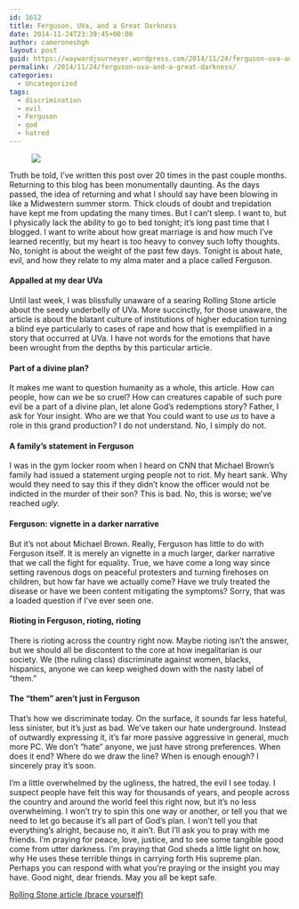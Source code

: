 ```yaml
---
id: 1612
title: Ferguson, UVa, and a Great Darkness
date: 2014-11-24T23:39:45+00:00
author: cameroneshgh
layout: post
guid: https://waywardjourneyer.wordpress.com/2014/11/24/ferguson-uva-and-a-great-darkness/
permalink: /2014/11/24/ferguson-uva-and-a-great-darkness/
categories:
  - Uncategorized
tags:
  - discrimination
  - evil
  - Ferguson
  - god
  - hatred
---
```

<figure> 

<img src="https://waywardjourneyer.files.wordpress.com/2014/11/32f71-1ykozdqoxiz2jrbo5czookq.jpeg?w=525" data-recalc-dims="1" />
  
</figure> 

Truth be told, I’ve written this post over 20 times in the past couple months. Returning to this blog has been monumentally daunting. As the days passed, the idea of returning and what I should say have been blowing in like a Midwestern summer storm. Thick clouds of doubt and trepidation have kept me from updating the many times. But I can’t sleep. I want to, but I physically lack the ability to go to bed tonight; it’s long past time that I blogged. I want to write about how great marriage is and how much I’ve learned recently, but my heart is too heavy to convey such lofty thoughts. No, tonight is about the weight of the past few days. Tonight is about hate, evil, and how they relate to my alma mater and a place called Ferguson.

#### Appalled at my dear UVa

Until last week, I was blissfully unaware of a searing Rolling Stone article about the seedy underbelly of UVa. More succinctly, for those unaware, the article is about the blatant culture of institutions of higher education turning a blind eye particularly to cases of rape and how that is exemplified in a story that occurred at UVa. I have not words for the emotions that have been wrought from the depths by this particular article.

#### Part of a divine plan?

It makes me want to question humanity as a whole, this article. How can people, how can _we_ be so cruel? How can creatures capable of such pure evil be a part of a divine plan, let alone God’s redemptions story? Father, I ask for Your insight. Who are we that You could want to use _us_ to have a role in this grand production? I do not understand. No, I simply do not.

#### A family’s statement in Ferguson

I was in the gym locker room when I heard on CNN that Michael Brown’s family had issued a statement urging people not to riot. My heart sank. Why would they need to say this if they didn’t know the officer would not be indicted in the murder of their son? This is bad. No, this is worse; we’ve reached _ugly_.

#### Ferguson: vignette in a darker narrative

But it’s not about Michael Brown. Really, Ferguson has little to do with Ferguson itself. It is merely an vignette in a much larger, darker narrative that we call the fight for equality. True, we have come a long way since setting ravenous dogs on peaceful protesters and turning firehoses on children, but how far have we actually come? Have we truly treated the disease or have we been content mitigating the symptoms? Sorry, that was a loaded question if I’ve ever seen one.

#### Rioting in Ferguson, rioting, rioting

There is rioting across the country right now. Maybe rioting isn’t the answer, but we should all be discontent to the core at how inegalitarian is our society. We (the ruling class) discriminate against women, blacks, hispanics, anyone we can keep weighed down with the nasty label of “them.”

#### The “them” aren’t just in Ferguson

That’s how we discriminate today. On the surface, it sounds far less hateful, less sinister, but it’s just as bad. We’ve taken our hate underground. Instead of outwardly expressing it, it’s far more passive aggressive in general, much more PC. We don’t “hate” anyone, we just have strong preferences. When does it end? Where do we draw the line? When is enough enough? I sincerely pray it’s soon.

I’m a little overwhelmed by the ugliness, the hatred, the evil I see today. I suspect people have felt this way for thousands of years, and people across the country and around the world feel this right now, but it’s no less overwhelming. I won’t try to spin this one way or another, or tell you that we need to let go because it’s all part of God’s plan. I won’t tell you that everything’s alright, because no, it ain’t. But I’ll ask you to pray with me friends. I’m praying for peace, love, justice, and to see some tangible good come from utter darkness. I’m praying that God sheds a little light on how, why He uses these terrible things in carrying forth His supreme plan. Perhaps you can respond with what you’re praying or the insight you may have. Good night, dear friends. May you all be kept safe.

<a href="http://www.rollingstone.com/culture/features/a-rape-on-campus-20141119" target="_blank">Rolling Stone article (brace yourself)</a>